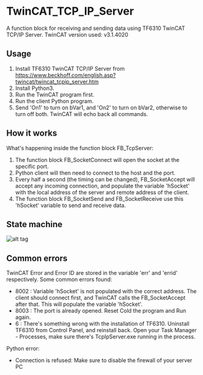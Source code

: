 # TwinCAT_TCP_IP_Server
A function block for receiving and sending data using TF6310 TwinCAT TCP/IP Server. TwinCAT version used: v3.1.4020

## Usage

1. Install TF6310 TwinCAT TCP/IP Server from https://www.beckhoff.com/english.asp?twincat/twincat_tcpip_server.htm
2. Install Python3.
3. Run the TwinCAT program first.
4. Run the client Python program.
5. Send 'On1' to turn on bVar1, and 'On2' to turn on bVar2, otherwise to turn off both. TwinCAT will echo back all commands.

## How it works

What's happening inside the function block FB_TcpServer:

1. The function block FB_SocketConnect will open the socket at the specific port.
2. Python client will then need to connect to the host and the port. 
3. Every half a second (the timing can be changed), FB_SocketAccept will accept any incoming connection, and populate the variable 'hSocket' with the local address of the server and remote address of the client.
4. The function block FB_SocketSend and FB_SocketReceive use this 'hSocket' variable to send and receive data.


## State machine

![alt tag](https://puu.sh/sBxgh/a6d8de1c9a.png)

## Common errors

TwinCAT Error and Error ID are stored in the variable 'err' and 'errid' respectively. Some common errors found:

   * 8002 : Variable 'hSocket' is not populated with the correct address. The client should connect first, and TwinCAT calls the FB_SocketAccept after that. This will populate the variable 'hSocket'.
   * 8003 : The port is already opened. Reset Cold the program and Run again.  
   * 6 : There's something wrong with the installation of TF6310. Uninstall TF6310 from Control Panel, and reinstall back. Open your Task Manager - Processes, make sure there's TcpIpServer.exe running in the process.
   
Python error:
   * Connection is refused: Make sure to disable the firewall of your server PC  
